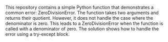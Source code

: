 This repository contains a simple Python function that demonstrates a common error: ZeroDivisionError. The function takes two arguments and returns their quotient. However, it does not handle the case where the denominator is zero. This leads to a ZeroDivisionError when the function is called with a denominator of zero. The solution shows how to handle the error using a try-except block.
